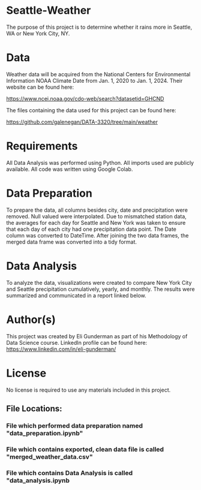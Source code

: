 # Seattle-Weather

The purpose of this project is to determine whether it rains more in Seattle, WA or New York City, NY. 


# Data

Weather data will be acquired from the National Centers for Environmental Information NOAA Climate Date from Jan. 1, 2020 to Jan. 1, 2024. Their website can be found here:

https://www.ncei.noaa.gov/cdo-web/search?datasetid=GHCND

The files containing the data used for this project can be found here:

https://github.com/galenegan/DATA-3320/tree/main/weather

# Requirements
All Data Analysis was performed using Python. All imports used are publicly available. All code was written using Google Colab. 



# Data Preparation

To prepare the data, all columns besides city, date and precipitation were removed. Null valued were interpolated. Due to mismatched station data, the averages for each day for Seattle and New York was taken to ensure that each day of each city had one precipitation data point. The Date column was converted to DateTime. After joining the two data frames, the merged data frame was converted into a tidy format. 


# Data Analysis

To analyze the data, visualizations were created to compare New York City and Seattle precipitation cumulatively, yearly, and monthly. The results were summarized and communicated in a report linked below. 

# Author(s)
This project was created by Eli Gunderman as part of his Methodology of Data Science course. 
LinkedIn profile can be found here: https://www.linkedin.com/in/eli-gunderman/

# License
No license is required to use any materials included in this project.


## File Locations: 

### File which performed data preparation named "data_preparation.ipynb"

### File which contains exported, clean data file is called "merged_weather_data.csv"

### File which contains Data Analysis is called "data_analysis.ipynb
